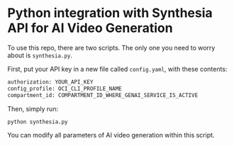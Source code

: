 #  Python integration with Synthesia API for AI Video Generation 

To use this repo, there are two scripts. The only one you need to worry about is `synthesia.py`.

First, put your API key in a new file called `config.yaml`, with these contents:

```bash
authorization: YOUR_API_KEY
config_profile: OCI_CLI_PROFILE_NAME
compartment_id: COMPARTMENT_ID_WHERE_GENAI_SERVICE_IS_ACTIVE
```

Then, simply run:

```bash
python synthesia.py
```

You can modify all parameters of AI video generation within this script.